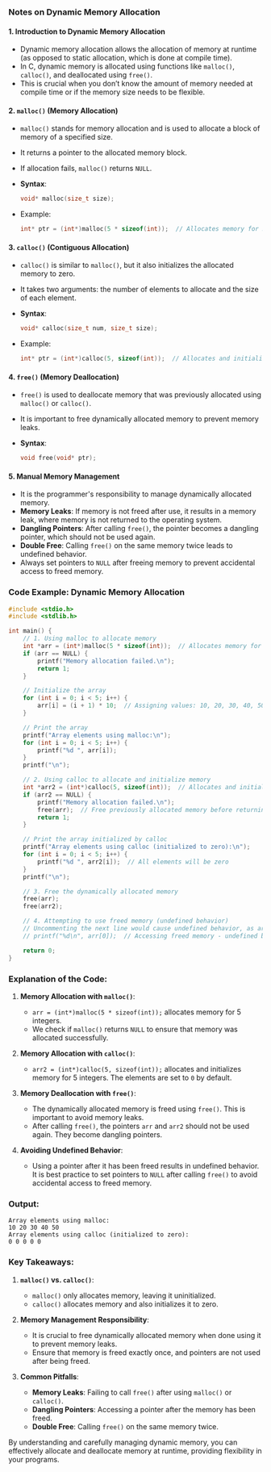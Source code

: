 ### Notes on Dynamic Memory Allocation

#### 1. **Introduction to Dynamic Memory Allocation**

- Dynamic memory allocation allows the allocation of memory at runtime (as opposed to static allocation, which is done at compile time).
- In C, dynamic memory is allocated using functions like `malloc()`, `calloc()`, and deallocated using `free()`.
- This is crucial when you don’t know the amount of memory needed at compile time or if the memory size needs to be flexible.

#### 2. **`malloc()` (Memory Allocation)**

- `malloc()` stands for memory allocation and is used to allocate a block of memory of a specified size.
- It returns a pointer to the allocated memory block.
- If allocation fails, `malloc()` returns `NULL`.
- **Syntax**:
    
    ```c
    void* malloc(size_t size);
    ```
    
- Example:
    
    ```c
    int* ptr = (int*)malloc(5 * sizeof(int));  // Allocates memory for 5 integers
    ```
    

#### 3. **`calloc()` (Contiguous Allocation)**

- `calloc()` is similar to `malloc()`, but it also initializes the allocated memory to zero.
- It takes two arguments: the number of elements to allocate and the size of each element.
- **Syntax**:
    
    ```c
    void* calloc(size_t num, size_t size);
    ```
    
- Example:
    
    ```c
    int* ptr = (int*)calloc(5, sizeof(int));  // Allocates and initializes memory for 5 integers
    ```
    

#### 4. **`free()` (Memory Deallocation)**

- `free()` is used to deallocate memory that was previously allocated using `malloc()` or `calloc()`.
- It is important to free dynamically allocated memory to prevent memory leaks.
- **Syntax**:
    
    ```c
    void free(void* ptr);
    ```
    

#### 5. **Manual Memory Management**

- It is the programmer's responsibility to manage dynamically allocated memory.
- **Memory Leaks**: If memory is not freed after use, it results in a memory leak, where memory is not returned to the operating system.
- **Dangling Pointers**: After calling `free()`, the pointer becomes a dangling pointer, which should not be used again.
- **Double Free**: Calling `free()` on the same memory twice leads to undefined behavior.
- Always set pointers to `NULL` after freeing memory to prevent accidental access to freed memory.

### Code Example: Dynamic Memory Allocation

```c
#include <stdio.h>
#include <stdlib.h>

int main() {
    // 1. Using malloc to allocate memory
    int *arr = (int*)malloc(5 * sizeof(int));  // Allocates memory for 5 integers
    if (arr == NULL) {
        printf("Memory allocation failed.\n");
        return 1;
    }

    // Initialize the array
    for (int i = 0; i < 5; i++) {
        arr[i] = (i + 1) * 10;  // Assigning values: 10, 20, 30, 40, 50
    }

    // Print the array
    printf("Array elements using malloc:\n");
    for (int i = 0; i < 5; i++) {
        printf("%d ", arr[i]);
    }
    printf("\n");

    // 2. Using calloc to allocate and initialize memory
    int *arr2 = (int*)calloc(5, sizeof(int));  // Allocates and initializes memory for 5 integers
    if (arr2 == NULL) {
        printf("Memory allocation failed.\n");
        free(arr);  // Free previously allocated memory before returning
        return 1;
    }

    // Print the array initialized by calloc
    printf("Array elements using calloc (initialized to zero):\n");
    for (int i = 0; i < 5; i++) {
        printf("%d ", arr2[i]);  // All elements will be zero
    }
    printf("\n");

    // 3. Free the dynamically allocated memory
    free(arr);
    free(arr2);

    // 4. Attempting to use freed memory (undefined behavior)
    // Uncommenting the next line would cause undefined behavior, as arr is now a dangling pointer.
    // printf("%d\n", arr[0]);  // Accessing freed memory - undefined behavior!

    return 0;
}
```

### Explanation of the Code:

1. **Memory Allocation with `malloc()`**:
    
    - `arr = (int*)malloc(5 * sizeof(int));` allocates memory for 5 integers.
    - We check if `malloc()` returns `NULL` to ensure that memory was allocated successfully.
2. **Memory Allocation with `calloc()`**:
    
    - `arr2 = (int*)calloc(5, sizeof(int));` allocates and initializes memory for 5 integers. The elements are set to `0` by default.
3. **Memory Deallocation with `free()`**:
    
    - The dynamically allocated memory is freed using `free()`. This is important to avoid memory leaks.
    - After calling `free()`, the pointers `arr` and `arr2` should not be used again. They become dangling pointers.
4. **Avoiding Undefined Behavior**:
    
    - Using a pointer after it has been freed results in undefined behavior. It is best practice to set pointers to `NULL` after calling `free()` to avoid accidental access to freed memory.

### Output:

```
Array elements using malloc:
10 20 30 40 50 
Array elements using calloc (initialized to zero):
0 0 0 0 0 
```

### Key Takeaways:

1. **`malloc()` vs. `calloc()`**:
    
    - `malloc()` only allocates memory, leaving it uninitialized.
    - `calloc()` allocates memory and also initializes it to zero.
2. **Memory Management Responsibility**:
    
    - It is crucial to free dynamically allocated memory when done using it to prevent memory leaks.
    - Ensure that memory is freed exactly once, and pointers are not used after being freed.
3. **Common Pitfalls**:
    
    - **Memory Leaks**: Failing to call `free()` after using `malloc()` or `calloc()`.
    - **Dangling Pointers**: Accessing a pointer after the memory has been freed.
    - **Double Free**: Calling `free()` on the same memory twice.

By understanding and carefully managing dynamic memory, you can effectively allocate and deallocate memory at runtime, providing flexibility in your programs.